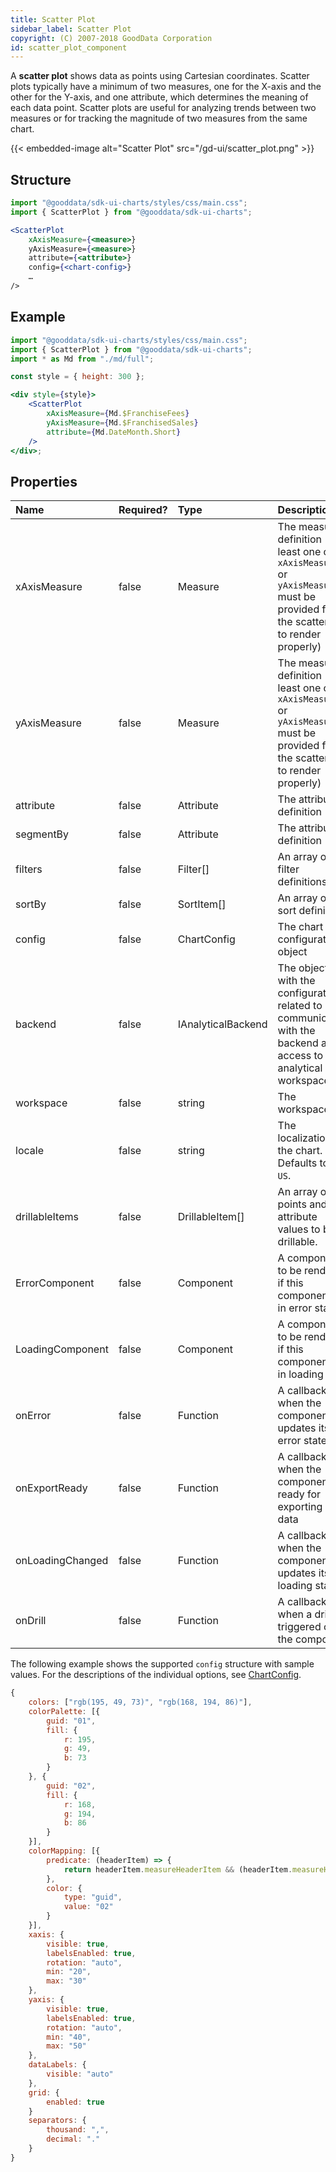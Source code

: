 ```yaml
---
title: Scatter Plot
sidebar_label: Scatter Plot
copyright: (C) 2007-2018 GoodData Corporation
id: scatter_plot_component
---
```


A **scatter plot** shows data as points using Cartesian coordinates. Scatter plots typically have a minimum of two measures, one for the X-axis and the other for the Y-axis, and one attribute, which determines the meaning of each data point.
Scatter plots are useful for analyzing trends between two measures or for tracking the magnitude of two measures from the same chart.

{{< embedded-image alt="Scatter Plot" src="/gd-ui/scatter_plot.png" >}}

## Structure

```jsx
import "@gooddata/sdk-ui-charts/styles/css/main.css";
import { ScatterPlot } from "@gooddata/sdk-ui-charts";

<ScatterPlot
    xAxisMeasure={<measure>}
    yAxisMeasure={<measure>}
    attribute={<attribute>}
    config={<chart-config>}
    …
/>
```

## Example

```jsx
import "@gooddata/sdk-ui-charts/styles/css/main.css";
import { ScatterPlot } from "@gooddata/sdk-ui-charts";
import * as Md from "./md/full";

const style = { height: 300 };

<div style={style}>
    <ScatterPlot
        xAxisMeasure={Md.$FranchiseFees}
        yAxisMeasure={Md.$FranchisedSales}
        attribute={Md.DateMonth.Short}
    />
</div>;
```

## Properties

| Name             | Required? | Type               | Description                                                                                                                        |
| :--------------- | :-------- | :----------------- | :--------------------------------------------------------------------------------------------------------------------------------- |
| xAxisMeasure     | false     | Measure            | The measure definition (at least one of `xAxisMeasure` or `yAxisMeasure` must be provided for the scatter plot to render properly) |
| yAxisMeasure     | false     | Measure            | The measure definition (at least one of `xAxisMeasure` or `yAxisMeasure` must be provided for the scatter plot to render properly) |
| attribute        | false     | Attribute          | The attribute definition                                                                                                           |
| segmentBy        | false     | Attribute          | The attribute definition                                                                                                           |
| filters          | false     | Filter[]           | An array of filter definitions                                                                                                     |
| sortBy           | false     | SortItem[]         | An array of sort definitions                                                                                                       |
| config           | false     | ChartConfig        | The chart configuration object                                                                                                     |
| backend          | false     | IAnalyticalBackend | The object with the configuration related to communication with the backend and access to analytical workspaces                    |
| workspace        | false     | string             | The workspace ID                                                                                                                   |
| locale           | false     | string             | The localization of the chart. Defaults to `en-US`.                                                                                |
| drillableItems   | false     | DrillableItem[]    | An array of points and attribute values to be drillable.                                                                           |
| ErrorComponent   | false     | Component          | A component to be rendered if this component is in error state                                                                     |
| LoadingComponent | false     | Component          | A component to be rendered if this component is in loading state                                                                   |
| onError          | false     | Function           | A callback when the component updates its error state                                                                              |
| onExportReady    | false     | Function           | A callback when the component is ready for exporting its data                                                                      |
| onLoadingChanged | false     | Function           | A callback when the component updates its loading state                                                                            |
| onDrill          | false     | Function           | A callback when a drill is triggered on the component                                                                              |

The following example shows the supported `config` structure with sample values. For the descriptions of the individual options, see [ChartConfig](../chart_config/).

```javascript
{
    colors: ["rgb(195, 49, 73)", "rgb(168, 194, 86)"],
    colorPalette: [{
        guid: "01",
        fill: {
            r: 195,
            g: 49,
            b: 73
        }
    }, {
        guid: "02",
        fill: {
            r: 168,
            g: 194,
            b: 86
        }
    }],
    colorMapping: [{
        predicate: (headerItem) => {
            return headerItem.measureHeaderItem && (headerItem.measureHeaderItem.localIdentifier === "m1_localIdentifier")
        },
        color: {
            type: "guid",
            value: "02"
        }
    }],
    xaxis: {
        visible: true,
        labelsEnabled: true,
        rotation: "auto",
        min: "20",
        max: "30"
    },
    yaxis: {
        visible: true,
        labelsEnabled: true,
        rotation: "auto",
        min: "40",
        max: "50"
    },
    dataLabels: {
        visible: "auto"
    },
    grid: {
        enabled: true
    }
    separators: {
        thousand: ",",
        decimal: "."
    }
}
```
